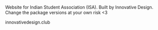 Website for Indian Student Association (ISA). Built by Innovative Design. Change the package versions at your own risk <3

innovativedesign.club

